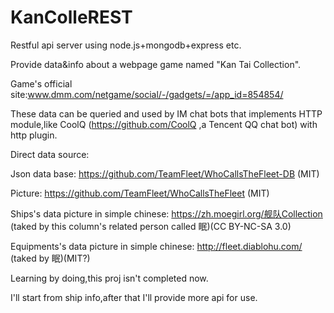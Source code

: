 # KanColleREST

Restful api server using node.js+mongodb+express etc.

Provide data&info about a webpage game named "Kan Tai Collection".

Game's official site:www.dmm.com/netgame/social/-/gadgets/=/app_id=854854/

These data can be queried and used by IM chat bots that implements HTTP module,like CoolQ (https://github.com/CoolQ ,a Tencent QQ chat bot) with http plugin.

Direct data source:

Json data base: https://github.com/TeamFleet/WhoCallsTheFleet-DB  (MIT)

Picture:  https://github.com/TeamFleet/WhoCallsTheFleet  (MIT)

Ships's data picture in simple chinese:  https://zh.moegirl.org/舰队Collection (taked by this column's related person called 眠)(CC BY-NC-SA 3.0)

Equipments's data picture in simple chinese:  http://fleet.diablohu.com/  (taked by 眠)(MIT?)

Learning by doing,this proj isn't completed now.

I'll start from ship info,after that I'll provide more api for use.
